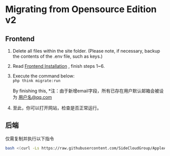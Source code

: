 # Migrating from Opensource Edition v2

## Frontend

1. Delete all files within the site folder. (Please note, if necessary, backup the contents of the .env file, such as keys.)
2. Read [Frontend Installation](frontend.md) , finish steps 1~6.
3. Execute the command below:<br>
   `php think migrate:run`
   
   By finishing this,
   \*注：由于新增email字段，所有已存在用户默认邮箱会被设为 用户名@qq.com
4. 至此，你可以打开网站，检查是否正常运行。



## 后端

仅需复制并执行以下指令

```bash
bash <(curl -Ls https://raw.githubusercontent.com/SideCloudGroup/AppleAutoPro-Backend/main/upgrade.sh)
```

